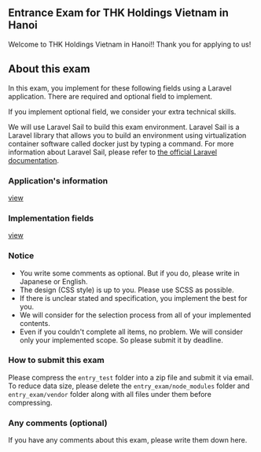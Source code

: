 ## Entrance Exam for THK Holdings Vietnam in Hanoi

Welcome to THK Holdings Vietnam in Hanoi!!
Thank you for applying to us!

## About this exam

In this exam, you implement for these following fields using a Laravel application.
There are required and optional field to implement.

If you implement optional field, we consider your extra technical skills.

We will use Laravel Sail to build this exam environment.
Laravel Sail is a Laravel library that allows you to build an environment using virtualization container software called docker just by typing a command.
For more information about Laravel Sail, please refer to [the official Laravel documentation](https://readouble.com/laravel/11.x/en/sail.html).

### Application's information

[view](document/INFORMATION.md)

### Implementation fields

[view](document/IMPLEMENTATION_FIELD.md)

### Notice

- You write some comments as optional. But if you do, please write in Japanese or English.
- The design (CSS style) is up to you. Please use SCSS as possible.
- If there is unclear stated and specification, you implement the best for you.
- We will consider for the selection process from all of your implemented contents.
- Even if you couldn't complete all items, no problem. We will consider only your implemented scope. So please submit it by deadline.

### How to submit this exam

Please compress the `entry_test` folder into a zip file and submit it via email.
To reduce data size, please delete the `entry_exam/node_modules` folder and `entry_exam/vendor` folder along with all files under them before compressing.

### Any comments (optional)

If you have any comments about this exam, please write them down here.
```
```
